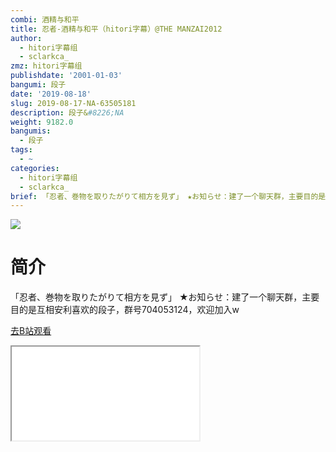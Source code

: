 ```yaml
---
combi: 酒精与和平
title: 忍者-酒精与和平（hitori字幕）@THE MANZAI2012
author:
  - hitori字幕组
  - sclarkca_
zmz: hitori字幕组
publishdate: '2001-01-03'
bangumi: 段子
date: '2019-08-18'
slug: 2019-08-17-NA-63505181
description: 段子&#8226;NA
weight: 9182.0
bangumis:
  - 段子
tags:
  - ~
categories:
  - hitori字幕组
  - sclarkca_
brief: 「忍者、巻物を取りたがりて相方を見ず」 ★お知らせ：建了一个聊天群，主要目的是互相安利喜欢的段子，群号704053124，欢迎加入w
---
```

![](https://raw.githubusercontent.com/tcgriffith/owaraisite/master/static/tmpimg/338bdc0a90f9fc889c0cfff8cfef46ac7578cba3.jpg.480.jpg)
# 简介  
「忍者、巻物を取りたがりて相方を見ず」
★お知らせ：建了一个聊天群，主要目的是互相安利喜欢的段子，群号704053124，欢迎加入w  

[去B站观看](https://www.bilibili.com/video/av63505181/)
<div class ="resp-container"><iframe class="testiframe" src="//player.bilibili.com/player.html?aid=63505181"", scrolling="no", allowfullscreen="true" > </iframe></div> 
